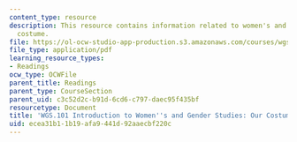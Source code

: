 ```yaml
---
content_type: resource
description: This resource contains information related to women's and gender studies:our
  costume.
file: https://ol-ocw-studio-app-production.s3.amazonaws.com/courses/wgs-101-introduction-to-womens-and-gender-studies-fall-2014/ecea31b11b19afa9441d92aaecbf220c_MITWGS_101F14_OurCostume.pdf
file_type: application/pdf
learning_resource_types:
- Readings
ocw_type: OCWFile
parent_title: Readings
parent_type: CourseSection
parent_uid: c3c52d2c-b91d-6cd6-c797-daec95f435bf
resourcetype: Document
title: 'WGS.101 Introduction to Women''s and Gender Studies: Our Costume'
uid: ecea31b1-1b19-afa9-441d-92aaecbf220c
---
```

